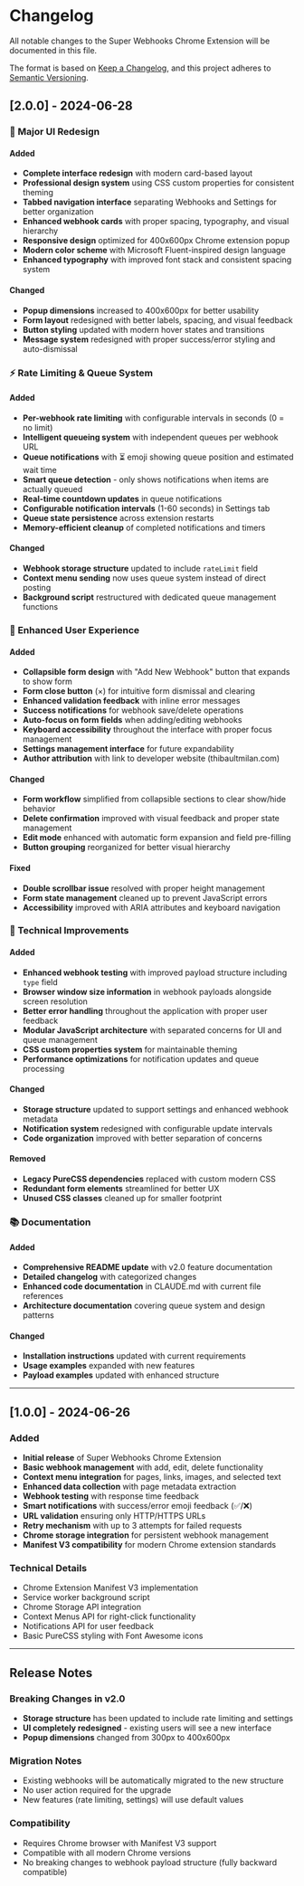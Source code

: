 # Changelog

All notable changes to the Super Webhooks Chrome Extension will be documented in this file.

The format is based on [Keep a Changelog](https://keepachangelog.com/en/1.0.0/),
and this project adheres to [Semantic Versioning](https://semver.org/spec/v2.0.0.html).

## [2.0.0] - 2024-06-28

### 🎨 Major UI Redesign
#### Added
- **Complete interface redesign** with modern card-based layout
- **Professional design system** using CSS custom properties for consistent theming
- **Tabbed navigation interface** separating Webhooks and Settings for better organization
- **Enhanced webhook cards** with proper spacing, typography, and visual hierarchy
- **Responsive design** optimized for 400x600px Chrome extension popup
- **Modern color scheme** with Microsoft Fluent-inspired design language
- **Enhanced typography** with improved font stack and consistent spacing system

#### Changed
- **Popup dimensions** increased to 400x600px for better usability
- **Form layout** redesigned with better labels, spacing, and visual feedback
- **Button styling** updated with modern hover states and transitions
- **Message system** redesigned with proper success/error styling and auto-dismissal

### ⚡ Rate Limiting & Queue System
#### Added
- **Per-webhook rate limiting** with configurable intervals in seconds (0 = no limit)
- **Intelligent queueing system** with independent queues per webhook URL
- **Queue notifications** with ⏳ emoji showing queue position and estimated wait time
- **Smart queue detection** - only shows notifications when items are actually queued
- **Real-time countdown updates** in queue notifications
- **Configurable notification intervals** (1-60 seconds) in Settings tab
- **Queue state persistence** across extension restarts
- **Memory-efficient cleanup** of completed notifications and timers

#### Changed
- **Webhook storage structure** updated to include `rateLimit` field
- **Context menu sending** now uses queue system instead of direct posting
- **Background script** restructured with dedicated queue management functions

### 🔧 Enhanced User Experience
#### Added
- **Collapsible form design** with "Add New Webhook" button that expands to show form
- **Form close button** (×) for intuitive form dismissal and clearing
- **Enhanced validation feedback** with inline error messages
- **Success notifications** for webhook save/delete operations
- **Auto-focus on form fields** when adding/editing webhooks
- **Keyboard accessibility** throughout the interface with proper focus management
- **Settings management interface** for future expandability
- **Author attribution** with link to developer website (thibaultmilan.com)

#### Changed
- **Form workflow** simplified from collapsible sections to clear show/hide behavior
- **Delete confirmation** improved with visual feedback and proper state management
- **Edit mode** enhanced with automatic form expansion and field pre-filling
- **Button grouping** reorganized for better visual hierarchy

#### Fixed
- **Double scrollbar issue** resolved with proper height management
- **Form state management** cleaned up to prevent JavaScript errors
- **Accessibility** improved with ARIA attributes and keyboard navigation

### 🔨 Technical Improvements
#### Added
- **Enhanced webhook testing** with improved payload structure including `type` field
- **Browser window size information** in webhook payloads alongside screen resolution
- **Better error handling** throughout the application with proper user feedback
- **Modular JavaScript architecture** with separated concerns for UI and queue management
- **CSS custom properties system** for maintainable theming
- **Performance optimizations** for notification updates and queue processing

#### Changed
- **Storage structure** updated to support settings and enhanced webhook metadata
- **Notification system** redesigned with configurable update intervals
- **Code organization** improved with better separation of concerns

#### Removed
- **Legacy PureCSS dependencies** replaced with custom modern CSS
- **Redundant form elements** streamlined for better UX
- **Unused CSS classes** cleaned up for smaller footprint

### 📚 Documentation
#### Added
- **Comprehensive README update** with v2.0 feature documentation
- **Detailed changelog** with categorized changes
- **Enhanced code documentation** in CLAUDE.md with current file references
- **Architecture documentation** covering queue system and design patterns

#### Changed
- **Installation instructions** updated with current requirements
- **Usage examples** expanded with new features
- **Payload examples** updated with enhanced structure

---

## [1.0.0] - 2024-06-26

### Added
- **Initial release** of Super Webhooks Chrome Extension
- **Basic webhook management** with add, edit, delete functionality
- **Context menu integration** for pages, links, images, and selected text
- **Enhanced data collection** with page metadata extraction
- **Webhook testing** with response time feedback
- **Smart notifications** with success/error emoji feedback (✅/❌)
- **URL validation** ensuring only HTTP/HTTPS URLs
- **Retry mechanism** with up to 3 attempts for failed requests
- **Chrome storage integration** for persistent webhook management
- **Manifest V3 compatibility** for modern Chrome extension standards

### Technical Details
- Chrome Extension Manifest V3 implementation
- Service worker background script
- Chrome Storage API integration
- Context Menus API for right-click functionality
- Notifications API for user feedback
- Basic PureCSS styling with Font Awesome icons

---

## Release Notes

### Breaking Changes in v2.0
- **Storage structure** has been updated to include rate limiting and settings
- **UI completely redesigned** - existing users will see a new interface
- **Popup dimensions** changed from 300px to 400x600px

### Migration Notes
- Existing webhooks will be automatically migrated to the new structure
- No user action required for the upgrade
- New features (rate limiting, settings) will use default values

### Compatibility
- Requires Chrome browser with Manifest V3 support
- Compatible with all modern Chrome versions
- No breaking changes to webhook payload structure (fully backward compatible)